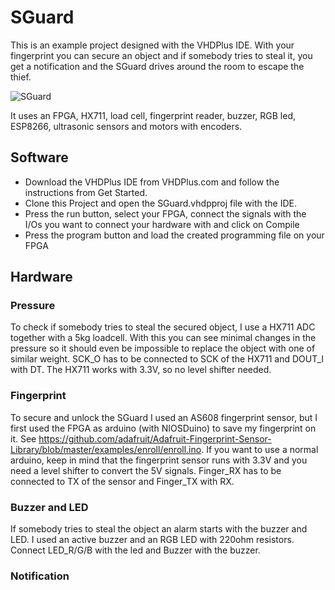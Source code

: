 # SGuard
This is an example project designed with the VHDPlus IDE. With your fingerprint you can secure an object and if somebody tries to steal it, you get a notification and the SGuard drives around the room to escape the thief.

![SGuard](SGuard_Image.jpg)

It uses an FPGA, HX711, load cell, fingerprint reader, buzzer, RGB led, ESP8266, ultrasonic sensors and motors with encoders. 

## Software
- Download the VHDPlus IDE from VHDPlus.com and follow the instructions from Get Started.
- Clone this Project and open the SGuard.vhdpproj file with the IDE. 
- Press the run button, select your FPGA, connect the signals with the I/Os you want to connect your hardware with and click on Compile
- Press the program button and load the created programming file on your FPGA

## Hardware
### Pressure
To check if somebody tries to steal the secured object, I use a HX711 ADC together with a 5kg loadcell. With this you can see minimal changes in the pressure so it should even be impossible to replace the object with one of similar weight.
SCK_O has to be connected to SCK of the HX711 and DOUT_I with DT. The HX711 works with 3.3V, so no level shifter needed.

### Fingerprint
To secure and unlock the SGuard I used an AS608 fingerprint sensor, but I first used the FPGA as arduino (with NIOSDuino) to save my fingerprint on it. See https://github.com/adafruit/Adafruit-Fingerprint-Sensor-Library/blob/master/examples/enroll/enroll.ino.
If you want to use a normal arduino,  keep in mind that the fingerprint sensor runs with 3.3V and you need a level shifter to convert the 5V signals.
Finger_RX has to be connected to TX of the sensor and Finger_TX with RX.

### Buzzer and LED
If somebody tries to steal the object an alarm starts with the buzzer and LED. I used an active buzzer and an RGB LED with 220ohm resistors. Connect LED_R/G/B with the led and Buzzer with the buzzer.

### Notification
